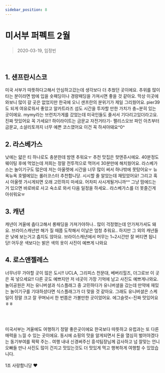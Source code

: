 ```yaml
---
sidebar_position: 8
---
```

# 미서부 퍼펙트 2월

> 2020-03-19, 임정빈

<br/>

## 1. 샌프란시스코

미국 서부가 따뜻하다고해서 안심하고갔는데 생각보다 더 추웠던 곳이에요. 추위를 많이 타는 분이라면 밤에 입을 숏패딩이나 경량패딩을 가져시면 좋을 것 같아요. 막상 이곳에 와보니 많이 갈 곳은 없었지만 한국에 오니 샌프란의 분위기가 제일 그리웠어요. pier39도 되게 여유로워서 좋았고 알카트라즈 섬도 시간을 투자할 만한 가치가 충~분히 있는 곳이에요. mymy라는 브런치가게를 갔었는데 미국인들도 줄서서 기다리고있더라고요. 진짜 맛있어요 꼭 가세요!! 하이라이트는 금문교 자전거타기- 팰리스오브 파인 아츠부터 금문교, 소살리토까지 너무 예쁜 코스였어요 이건 꼭 하셔야돼요^0^

## 2. 라스베가스

낮에는 얇은 티 하나로도 충분한데 밤엔 추워요ㅜ 추천 맛집은 핫앤쥬시에요. 40분정도 웨이팅 후에 먹었는데 저희는 정말 전투적으로 먹어서 30분만에 해치웠어요. 라스베가스는 놀이기구도 많은데 저는 아울렛에 시간을 너무 많이 써서 하나밖에 못탔어요ㅜ 뉴옥뉴옥 호텔에있는 롤러코스터 추천합니당. 시시할 줄 알았는데 재밌었어요! 그리고 혹시 아울렛 가시게되면 오래 고민하지 마세요. 어차피 사시게될거니까^^ 그냥 맘에드는 거 있으면 바로바로 사고 숙소로 와서 다음 일정을 하세요.. 라스베가스를 더 못즐긴게 아쉬워요ㅠ

## 3. 캐년

캐년이 겨울에 춥다고해서 롱패딩을 가져가야하나.. 많이 걱정했는데 안가져가셔도 돼요. 브라이스캐년만 해가 질 때쯤 도착해서 이날은 엄청 추워요.. 하지만 그 외의 캐년들은 낮에 보는거고 춥지도 않아요. 브라이스캐년에서 머무는 1~2시간만 잘 버티면 됩니당! 어두운 색보다는 밝은 색의 옷이 사진이 예쁘게 나와요

## 4. 로스앤젤레스

너무너무 가야할 곳이 많은 도시!! UCLA, 그리피스 천문대, 베버리힐즈, 더그로브 이 곳은 꼭 넣으세요!! 다른 곳도 예쁘지만 저 네곳이 가장 기억에 남고 사진도 예쁘게나와요. 놀이공원은 저는 유니버셜과 식스플래그 중 고민하다가 유니버셜을 갔는데 만약에 재밌는 놀이기구를 기대하셨다면 식스플래그가 더 맞을 것 같아요. 그래도 유니버셜은 스케일이 정말 크고 잘 꾸며놔서 한 번쯤은 가볼만한 곳이었어요. 에그슬럿<-진짜 맛있어요 ㅎㅎ
 
<br/><br/>
 
미국서부는 겨울에도 여행하기 정말 좋은곳이에요 한국보다 따뜻하고 유럽과는 또 다른 매력을 느낄 수 있는 곳이에요. 동시에 쇼핑의 맛을 알게되면서 돈을 열심히 벌어야겠다는 동기부여를 팍팍 주는.. ​여행 내내 신경써주신 흥석팀장님께 감사하고 넘 잘맞는 언니오빠들 만나 사진도 많이 건지고 맛있는것도 더 맛있게 먹고 행복하게 여행할 수 있었습니다.  <br/><br/>
1조 사랑함니당 ♥
